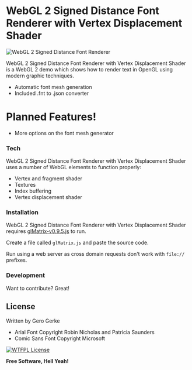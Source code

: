 # WebGL 2 Signed Distance Font Renderer with Vertex Displacement Shader

![WebGL 2 Signed Distance Font Renderer](http://i.imgur.com/RlchBxm.png)

WebGL 2 Signed Distance Font Renderer with Vertex Displacement Shader is a WebGL 2 demo which shows how to render text in OpenGL using modern graphic techniques.

  - Automatic font mesh generation
  - Included .fnt to .json converter

# Planned Features!

  - More options on the font mesh generator

### Tech

WebGL 2 Signed Distance Font Renderer with Vertex Displacement Shader uses a number of WebGL elements to function properly:

* Vertex and fragment shader
* Textures
* Index buffering
* Vertex displacement shader

### Installation

WebGL 2 Signed Distance Font Renderer with Vertex Displacement Shader requires [glMatrix-v0.9.5.js](https://searchcode.com/codesearch/raw/13125284/) to run.

Create a file called `glMatrix.js` and paste the source code.

Run using a web server as cross domain requests don't work with `file://` prefixes.

### Development

Want to contribute? Great!

License
----
Written by Gero Gerke

 * Arial Font Copyright Robin Nicholas and Patricia Saunders
 * Comic Sans Font Copyright Microsoft

[![WTFPL License](http://www.wtfpl.net/wp-content/uploads/2012/12/wtfpl-badge-4.png)](http://www.wtfpl.net/)


**Free Software, Hell Yeah!**